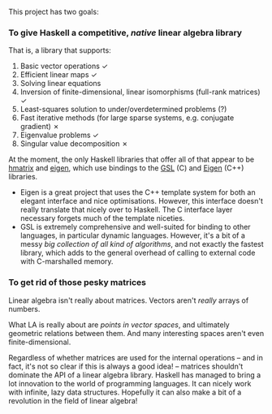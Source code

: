 This project has two goals:

### To give Haskell a competitive, _native_ linear algebra library

That is, a library that supports:

1. Basic vector operations ✓
2. Efficient linear maps ✓
3. Solving linear equations
  1. Inversion of finite-dimensional, linear isomorphisms (full-rank matrices) ✓
  2. Least-squares solution to under/overdetermined problems (?)
  3. Fast iterative methods (for large sparse systems, e.g. conjugate gradient) ✗
4. Eigenvalue problems ✓
5. Singular value decomposition ✗

At the moment, the only Haskell libraries that offer all of that appear to be
[hmatrix](http://hackage.haskell.org/package/hmatrix) and [eigen](http://hackage.haskell.org/package/eigen),
which use bindings to the [GSL](https://www.gnu.org/software/gsl/) (C)
and [Eigen](http://eigen.tuxfamily.org/index.php?title=Main_Page) (C++) libraries.

- Eigen is a great project that uses the C++ template system for both an elegant interface and nice optimisations.
  However, this interface doesn't really translate that nicely over to Haskell. The C interface layer necessary
  forgets much of the template niceties.
- GSL is extremely comprehensive and well-suited for binding to other languages, in particular dynamic languages.
  However, it's a bit of a messy _big collection of all kind of algorithms_, and not exactly the fastest library,
  which adds to the general overhead of calling to external code with C-marshalled memory.

### To get rid of those pesky matrices

Linear algebra isn't really about matrices. Vectors aren't _really_ arrays of numbers.

What LA is really about are _points in vector spaces_, and ultimately geometric relations between them.
And many interesting spaces aren't even finite-dimensional.

Regardless of whether matrices are used for the internal operations – and in fact, it's not so clear if
this is always a good idea! – matrices shouldn't dominate the API of a linear algebra library.
Haskell has managed to bring a lot innovation to the world of programming languages.
It can nicely work with infinite, lazy data structures.
Hopefully it can also make a bit of a revolution in the field of linear algebra!
